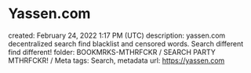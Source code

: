 # Yassen.com

created: February 24, 2022 1:17 PM (UTC)
description: yassen.com decentralized search find blacklist and censored words.  Search different find different!
folder: BOOKMRKS-MTHRFCKR / SEARCH PARTY MTHRFCKR! / Meta
tags: Search, metadata
url: https://yassen.com